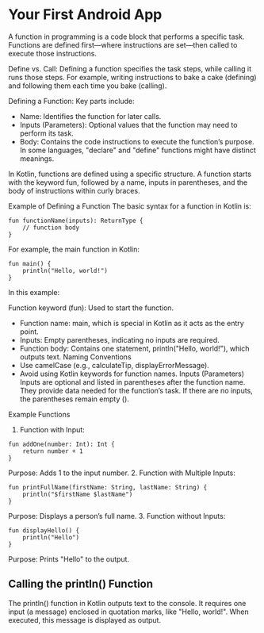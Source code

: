 # Your First Android App
A function in programming is a code block that performs a specific task. Functions are defined first—where instructions are set—then called to execute those instructions.

Define vs. Call: Defining a function specifies the task steps, while calling it runs those steps. For example, writing instructions to bake a cake (defining) and following them each time you bake (calling).

Defining a Function: Key parts include:

- Name: Identifies the function for later calls.
- Inputs (Parameters): Optional values that the function may need to perform its task.
- Body: Contains the code instructions to execute the function’s purpose.
In some languages, "declare" and "define" functions might have distinct meanings.

In Kotlin, functions are defined using a specific structure. A function starts with the keyword fun, followed by a name, inputs in parentheses, and the body of instructions within curly braces.

Example of Defining a Function
The basic syntax for a function in Kotlin is:

```
fun functionName(inputs): ReturnType {
    // function body
}
```
For example, the main function in Kotlin:
```
fun main() {
    println("Hello, world!")
}
```
In this example:

Function keyword (fun): Used to start the function.
- Function name: main, which is special in Kotlin as it acts as the entry point.
- Inputs: Empty parentheses, indicating no inputs are required.
- Function body: Contains one statement, println("Hello, world!"), which outputs text.
Naming Conventions
- Use camelCase (e.g., calculateTip, displayErrorMessage).
- Avoid using Kotlin keywords for function names.
Inputs (Parameters)
Inputs are optional and listed in parentheses after the function name. They provide data needed for the function’s task. If there are no inputs, the parentheses remain empty ().

Example Functions
1. Function with Input:
```
fun addOne(number: Int): Int {
    return number + 1
}
```
Purpose: Adds 1 to the input number.
2. Function with Multiple Inputs:
```
fun printFullName(firstName: String, lastName: String) {
    println("$firstName $lastName")
}
```
Purpose: Displays a person’s full name.
3. Function without Inputs:
```
fun displayHello() {
    println("Hello")
}
```
Purpose: Prints "Hello" to the output.
## Calling the println() Function
The println() function in Kotlin outputs text to the console. It requires one input (a message) enclosed in quotation marks, like "Hello, world!". When executed, this message is displayed as output.
